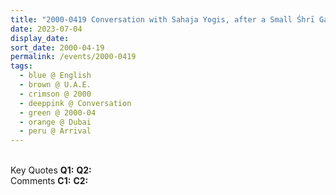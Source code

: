 ```yaml
---
title: "2000-0419 Conversation with Sahaja Yogis, after a Small Śhrī Gaṇeśha Pūjā on Arrival, Apartment, Golden Sands Hotel Apartments, Dubai, U.A.E."
date: 2023-07-04
display_date: 
sort_date: 2000-04-19
permalink: /events/2000-0419
tags:
  - blue @ English
  - brown @ U.A.E.
  - crimson @ 2000
  - deeppink @ Conversation
  - green @ 2000-04
  - orange @ Dubai
  - peru @ Arrival
---
```


<br>

<wave-list>
  <list-title color="DarkSeaGreen" width="55">Key Quotes</list-title>
  <list-item color="BlanchedAlmond" width="280"><b>Q1:</b> <i></i></list-item>
  <list-item color="Lavender" width="280"><b>Q2:</b> <i></i></list-item>
</wave-list>

<br>

<wave-list>
  <list-title color="DarkSeaGreen" width="55">Comments</list-title>
  <list-item color="BlanchedAlmond" width="280"><b>C1:</b> <i></i></list-item>
  <list-item color="Lavender" width="280"><b>C2:</b> <i></i></list-item>
</wave-list>